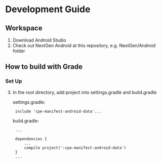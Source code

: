 # Development Guide #
## Workspace ##
1. Download Android Studio
2. Check out NextGen Android at this repository, e.g. NextGen/Android folder
## How to build with Grade ##
### Set Up ###
3. In the root directory, add project into settings.gradle and build.gradle

	settings.gradle:

		include 'cpe-manifest-android-data'...

	build.gradle:

		...

        dependencies {
            ...
            compile project(':cpe-manifest-android-data')
        }
        ...